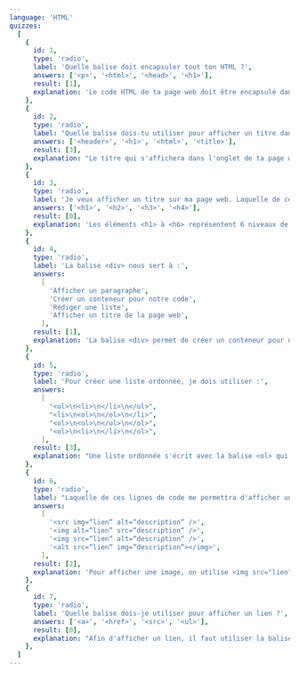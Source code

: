 ```yaml
---
language: 'HTML'
quizzes:
  [
    {
      id: 1,
      type: 'radio',
      label: 'Quelle balise doit encapsuler tout ton HTML ?',
      answers: ['<p>', '<html>', '<head>', '<h1>'],
      result: [1],
      explanation: 'Le code HTML de ta page web doit être encapsulé dans la balise <html>',
    },
    {
      id: 2,
      type: 'radio',
      label: "Quelle balise dois-tu utiliser pour afficher un titre dans l'onglet de ta page web ?",
      answers: ['<header>', '<h1>', '<html>', '<title>'],
      result: [3],
      explanation: "Le titre qui s'affichera dans l'onglet de ta page web doit être écrit dans la balise <title>",
    },
    {
      id: 3,
      type: 'radio',
      label: 'Je veux afficher un titre sur ma page web. Laquelle de ces balises est la plus importante ?',
      answers: ['<h1>', '<h2>', '<h3>', '<h4>'],
      result: [0],
      explanation: 'Les éléments <h1> à <h6> représentent 6 niveaux de titres dans un document, <h1> étant le plus important et <h6> étant le moins important',
    },
    {
      id: 4,
      type: 'radio',
      label: 'La balise <div> nous sert à :',
      answers:
        [
          'Afficher un paragraphe',
          'Créer un conteneur pour notre code',
          'Rédiger une liste',
          'Afficher un titre de la page web',
        ],
      result: [1],
      explanation: 'La balise <div> permet de créer un conteneur pour notre code',
    },
    {
      id: 5,
      type: 'radio',
      label: 'Pour créer une liste ordonnée, je dois utiliser :',
      answers:
        [
          "<ul>\n<li>\n</li>\n</ul>",
          "<li>\n<ol>\n</ol>\n</li>",
          "<ol>\n<ul>\n</ul>\n</ol>",
          "<ol>\n<li>\n</li>\n</ol>",
        ],
      result: [3],
      explanation: "Une liste ordonnée s'écrit avec la balise <ol> qui veut dire “ordered list”, elle contiendra des <li> pour chaque élément de la liste",
    },
    {
      id: 6,
      type: 'radio',
      label: "Laquelle de ces lignes de code me permettra d'afficher une image ?",
      answers:
        [
          '<src img=“lien“ alt=“description“ />',
          '<img alt=“lien“ src=“description“ />',
          '<img src=“lien“ alt=“description“ />',
          '<alt src=“lien“ img=“description“></img>',
        ],
      result: [2],
      explanation: 'Pour afficher une image, on utilise <img src="lien" alt="description" />, qui est une balise auto-fermante',
    },
    {
      id: 7,
      type: 'radio',
      label: 'Quelle balise dois-je utiliser pour afficher un lien ?',
      answers: ['<a>', '<href>', '<src>', '<ul>'],
      result: [0],
      explanation: "Afin d'afficher un lien, il faut utiliser la balise <a>",
    },
  ]
---
```

